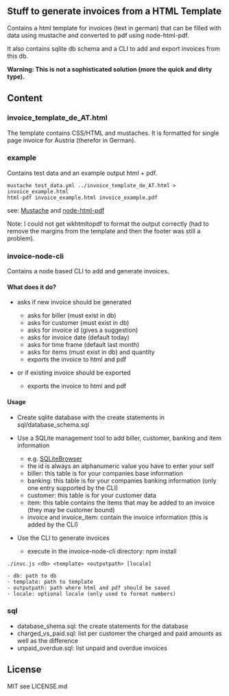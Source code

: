## Stuff to generate invoices from a HTML Template

Contains a html template for invoices (text in german) that can be filled with data using mustache
and converted to pdf using node-html-pdf.

It also contains sqlite db schema and a CLI to add and export invoices from this db.

**Warning: This is not a sophisticated solution (more the quick and dirty type).**

## Content

### invoice_template_de_AT.html

The template contains CSS/HTML and mustaches.
It is formatted for single page invoice for Austria (therefor in German).

### example

Contains test data and an example output html + pdf.

```
mustache test_data.yml ../invoice_template_de_AT.html > invoice_example.html
html-pdf invoice_example.html invoice_example.pdf
```

see: [Mustache](http://mustache.github.io/) and [node-html-pdf](https://github.com/marcbachmann/node-html-pdf)

Note: I could not get wkhtmltopdf to format the output correctly (had to remove the margins from the template and then the footer was still a problem).

### invoice-node-cli

Contains a node based CLI to add and generate invoices.

#### What does it do?

- asks if new invoice should be generated
    - asks for biller (must exist in db)
    - asks for customer (must exist in db)
    - asks for invoice id (gives a suggestion)
    - asks for invoice date (default today)
    - asks for time frame (default last month)
    - asks for items (must exist in db) and quantity
    - exports the invoice to html and pdf

- or if existing invoice should be exported
    - exports the invoice to html and pdf

#### Usage

- Create sqlite database with the create statements in sql/database_schema.sql
- Use a SQLite management tool to add biller, customer, banking and item information
    - e.g. [SQLiteBrowser](http://sqlitebrowser.org/)
    - the id is always an alphanumeric value you have to enter your self
    - biller: this table is for your companies base information
    - banking: this table is for your companies banking information (only one entry supported by the CLI)
    - customer: this table is for your customer data
    - item: this table contains the items that may be added to an invoice (they may be customer bound)
    - invoice and invoice_item: contain the invoice information (this is added by the CLI)

- Use the CLI to generate invoices
    - execute in the invoice-node-cli directory: npm install
```
./invc.js <db> <template> <outputpath> [locale]
```
    - db: path to db
    - template: path to template
    - outputpath: path where html and pdf should be saved
    - locale: optional locale (only used to format numbers)

### sql

- database_shema.sql: the create statements for the database
- charged_vs_paid.sql: list per customer the charged and paid amounts as well as the difference
- unpaid_overdue.sql: list unpaid and overdue invoices

## License

MIT see LICENSE.md
